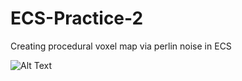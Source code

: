 # ECS-Practice-2

Creating procedural voxel map via perlin noise in ECS

![Alt Text](https://media.giphy.com/media/xfNAz4wo7JqK5qMRLu/giphy.gif)
